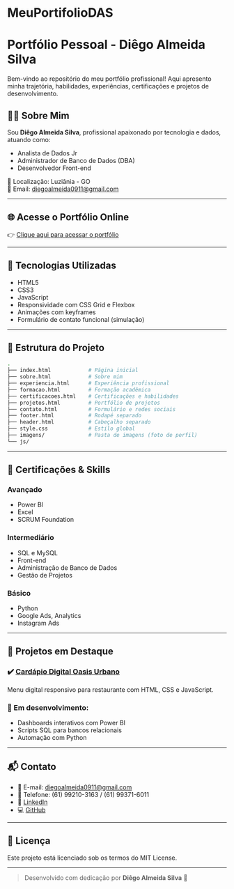 # MeuPortifolioDAS

# Portfólio Pessoal - Diêgo Almeida Silva

Bem-vindo ao repositório do meu portfólio profissional! Aqui apresento minha trajetória, habilidades, experiências, certificações e projetos de desenvolvimento.

## 👨‍💻 Sobre Mim

Sou **Diêgo Almeida Silva**, profissional apaixonado por tecnologia e dados, atuando como:

- Analista de Dados Jr
- Administrador de Banco de Dados (DBA)
- Desenvolvedor Front-end

📍 Localização: Luziânia - GO  
📧 Email: diegoalmeida0911@gmail.com

---

## 🌐 Acesse o Portfólio Online

👉 [Clique aqui para acessar o portfólio](https://diegoalmeida12.github.io/MeuPortifolioDAS/)

---

## 🧱 Tecnologias Utilizadas

- HTML5
- CSS3
- JavaScript
- Responsividade com CSS Grid e Flexbox
- Animações com keyframes
- Formulário de contato funcional (simulação)

---

## 📁 Estrutura do Projeto

```bash
.
├── index.html            # Página inicial
├── sobre.html            # Sobre mim
├── experiencia.html      # Experiência profissional
├── formacao.html         # Formação acadêmica
├── certificacoes.html    # Certificações e habilidades
├── projetos.html         # Portfólio de projetos
├── contato.html          # Formulário e redes sociais
├── footer.html           # Rodapé separado
├── header.html           # Cabeçalho separado
├── style.css             # Estilo global
├── imagens/              # Pasta de imagens (foto de perfil)
└── js/
```

---

## 🧠 Certificações & Skills

### Avançado
- Power BI
- Excel
- SCRUM Foundation

### Intermediário
- SQL e MySQL
- Front-end
- Administração de Banco de Dados
- Gestão de Projetos

### Básico
- Python
- Google Ads, Analytics
- Instagram Ads

---

## 🚀 Projetos em Destaque

### ✔️ [Cardápio Digital Oasis Urbano](https://diegoalmeida12.github.io/cardapiooasisurbano)
Menu digital responsivo para restaurante com HTML, CSS e JavaScript.

### 🔧 Em desenvolvimento:
- Dashboards interativos com Power BI
- Scripts SQL para bancos relacionais
- Automação com Python

---

## 📬 Contato

- 📧 E-mail: [diegoalmeida0911@gmail.com](mailto:diegoalmeida0911@gmail.com)
- 📱 Telefone: (61) 99210-3163 / (61) 99371-6011
- 💼 [LinkedIn](https://linkedin.com/in/diêgo-almeida-silva-94761b21a)
- 💻 [GitHub](https://github.com/DiegoAlmeida12)

---

## 📜 Licença

Este projeto está licenciado sob os termos do MIT License.

---

> Desenvolvido com dedicação por **Diêgo Almeida Silva** 🚀
